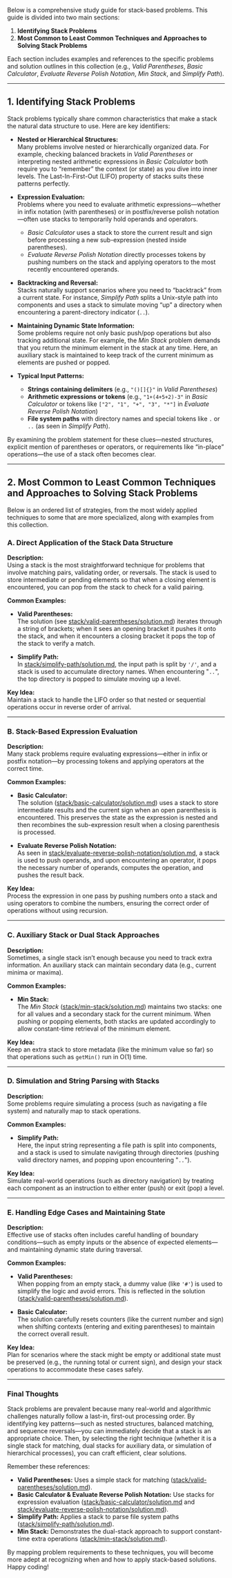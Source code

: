 Below is a comprehensive study guide for stack-based problems. This guide is divided into two main sections:

1. **Identifying Stack Problems**  
2. **Most Common to Least Common Techniques and Approaches to Solving Stack Problems**

Each section includes examples and references to the specific problems and solution outlines in this collection (e.g., *Valid Parentheses*, *Basic Calculator*, *Evaluate Reverse Polish Notation*, *Min Stack*, and *Simplify Path*).

---

## 1. Identifying Stack Problems

Stack problems typically share common characteristics that make a stack the natural data structure to use. Here are key identifiers:

- **Nested or Hierarchical Structures:**  
  Many problems involve nested or hierarchically organized data. For example, checking balanced brackets in *Valid Parentheses* or interpreting nested arithmetic expressions in *Basic Calculator* both require you to “remember” the context (or state) as you dive into inner levels. The Last-In-First-Out (LIFO) property of stacks suits these patterns perfectly.

- **Expression Evaluation:**  
  Problems where you need to evaluate arithmetic expressions—whether in infix notation (with parentheses) or in postfix/reverse polish notation—often use stacks to temporarily hold operands and operators.  
  - *Basic Calculator* uses a stack to store the current result and sign before processing a new sub-expression (nested inside parentheses).  
  - *Evaluate Reverse Polish Notation* directly processes tokens by pushing numbers on the stack and applying operators to the most recently encountered operands.

- **Backtracking and Reversal:**  
  Stacks naturally support scenarios where you need to “backtrack” from a current state. For instance, *Simplify Path* splits a Unix-style path into components and uses a stack to simulate moving “up” a directory when encountering a parent-directory indicator (`..`).

- **Maintaining Dynamic State Information:**  
  Some problems require not only basic push/pop operations but also tracking additional state. For example, the *Min Stack* problem demands that you return the minimum element in the stack at any time. Here, an auxiliary stack is maintained to keep track of the current minimum as elements are pushed or popped.

- **Typical Input Patterns:**  
  - **Strings containing delimiters** (e.g., `"()[]{}"` in *Valid Parentheses*)  
  - **Arithmetic expressions or tokens** (e.g., `"1+(4+5+2)-3"` in *Basic Calculator* or tokens like `["2", "1", "+", "3", "*"]` in *Evaluate Reverse Polish Notation*)  
  - **File system paths** with directory names and special tokens like `.` or `..` (as seen in *Simplify Path*).

By examining the problem statement for these clues—nested structures, explicit mention of parentheses or operators, or requirements like “in-place” operations—the use of a stack often becomes clear.

---

## 2. Most Common to Least Common Techniques and Approaches to Solving Stack Problems

Below is an ordered list of strategies, from the most widely applied techniques to some that are more specialized, along with examples from this collection.

### A. **Direct Application of the Stack Data Structure**

**Description:**  
Using a stack is the most straightforward technique for problems that involve matching pairs, validating order, or reversals. The stack is used to store intermediate or pending elements so that when a closing element is encountered, you can pop from the stack to check for a valid pairing.

**Common Examples:**
- **Valid Parentheses:**  
  The solution (see [stack/valid-parentheses/solution.md](#)) iterates through a string of brackets; when it sees an opening bracket it pushes it onto the stack, and when it encounters a closing bracket it pops the top of the stack to verify a match.
  
- **Simplify Path:**  
  In [stack/simplify-path/solution.md](#), the input path is split by `'/'`, and a stack is used to accumulate directory names. When encountering "`..`", the top directory is popped to simulate moving up a level.

**Key Idea:**  
Maintain a stack to handle the LIFO order so that nested or sequential operations occur in reverse order of arrival.

---

### B. **Stack-Based Expression Evaluation**

**Description:**  
Many stack problems require evaluating expressions—either in infix or postfix notation—by processing tokens and applying operators at the correct time.

**Common Examples:**
- **Basic Calculator:**  
  The solution ([stack/basic-calculator/solution.md](#)) uses a stack to store intermediate results and the current sign when an open parenthesis is encountered. This preserves the state as the expression is nested and then recombines the sub-expression result when a closing parenthesis is processed.
  
- **Evaluate Reverse Polish Notation:**  
  As seen in [stack/evaluate-reverse-polish-notation/solution.md](#), a stack is used to push operands, and upon encountering an operator, it pops the necessary number of operands, computes the operation, and pushes the result back.

**Key Idea:**  
Process the expression in one pass by pushing numbers onto a stack and using operators to combine the numbers, ensuring the correct order of operations without using recursion.

---

### C. **Auxiliary Stack or Dual Stack Approaches**

**Description:**  
Sometimes, a single stack isn’t enough because you need to track extra information. An auxiliary stack can maintain secondary data (e.g., current minima or maxima).

**Common Examples:**
- **Min Stack:**  
  The *Min Stack* ([stack/min-stack/solution.md](#)) maintains two stacks: one for all values and a secondary stack for the current minimum. When pushing or popping elements, both stacks are updated accordingly to allow constant-time retrieval of the minimum element.

**Key Idea:**  
Keep an extra stack to store metadata (like the minimum value so far) so that operations such as `getMin()` run in O(1) time.

---

### D. **Simulation and String Parsing with Stacks**

**Description:**  
Some problems require simulating a process (such as navigating a file system) and naturally map to stack operations.

**Common Examples:**
- **Simplify Path:**  
  Here, the input string representing a file path is split into components, and a stack is used to simulate navigating through directories (pushing valid directory names, and popping upon encountering "`..`").

**Key Idea:**  
Simulate real-world operations (such as directory navigation) by treating each component as an instruction to either enter (push) or exit (pop) a level.

---

### E. **Handling Edge Cases and Maintaining State**

**Description:**  
Effective use of stacks often includes careful handling of boundary conditions—such as empty inputs or the absence of expected elements—and maintaining dynamic state during traversal.

**Common Examples:**
- **Valid Parentheses:**  
  When popping from an empty stack, a dummy value (like `'#'`) is used to simplify the logic and avoid errors. This is reflected in the solution ([stack/valid-parentheses/solution.md](#)).
  
- **Basic Calculator:**  
  The solution carefully resets counters (like the current number and sign) when shifting contexts (entering and exiting parentheses) to maintain the correct overall result.

**Key Idea:**  
Plan for scenarios where the stack might be empty or additional state must be preserved (e.g., the running total or current sign), and design your stack operations to accommodate these cases safely.

---

### Final Thoughts

Stack problems are prevalent because many real-world and algorithmic challenges naturally follow a last-in, first-out processing order. By identifying key patterns—such as nested structures, balanced matching, and sequence reversals—you can immediately decide that a stack is an appropriate choice. Then, by selecting the right technique (whether it is a single stack for matching, dual stacks for auxiliary data, or simulation of hierarchical processes), you can craft efficient, clear solutions.

Remember these references:
- **Valid Parentheses:** Uses a simple stack for matching ([stack/valid-parentheses/solution.md](#)).
- **Basic Calculator & Evaluate Reverse Polish Notation:** Use stacks for expression evaluation ([stack/basic-calculator/solution.md](#) and [stack/evaluate-reverse-polish-notation/solution.md](#)).
- **Simplify Path:** Applies a stack to parse file system paths ([stack/simplify-path/solution.md](#)).
- **Min Stack:** Demonstrates the dual-stack approach to support constant-time extra operations ([stack/min-stack/solution.md](#)).

By mapping problem requirements to these techniques, you will become more adept at recognizing when and how to apply stack-based solutions. Happy coding!